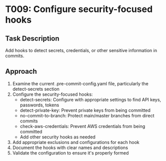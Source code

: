 # T009: Configure security-focused hooks

## Task Description
Add hooks to detect secrets, credentials, or other sensitive information in commits.

## Approach
1. Examine the current .pre-commit-config.yaml file, particularly the detect-secrets section
2. Configure the security-focused hooks:
   - detect-secrets: Configure with appropriate settings to find API keys, passwords, tokens
   - detect-private-key: Prevent private keys from being committed
   - no-commit-to-branch: Protect main/master branches from direct commits
   - check-aws-credentials: Prevent AWS credentials from being committed
   - Add other security hooks as needed
3. Add appropriate exclusions and configurations for each hook
4. Document the hooks with clear names and descriptions
5. Validate the configuration to ensure it's properly formed
